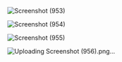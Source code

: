 ![Screenshot (953)](https://github.com/SE-LAPS/Pneumonia-and-Chest-X-Ray-Identification-App/assets/87580847/63642b18-4f5c-485c-b3f9-ad38d03022cb)

![Screenshot (954)](https://github.com/SE-LAPS/Pneumonia-and-Chest-X-Ray-Identification-App/assets/87580847/4724a305-91bf-44c7-b28a-206da0439898)

![Screenshot (955)](https://github.com/SE-LAPS/Pneumonia-and-Chest-X-Ray-Identification-App/assets/87580847/791fad4a-2358-4281-acb5-6096f77d5c53)

![Uploading Screenshot (956).png…]()
